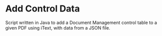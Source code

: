 # Add Control Data

Script written in Java to add a Document Management control table to a given PDF using iText, with data from a JSON file.
